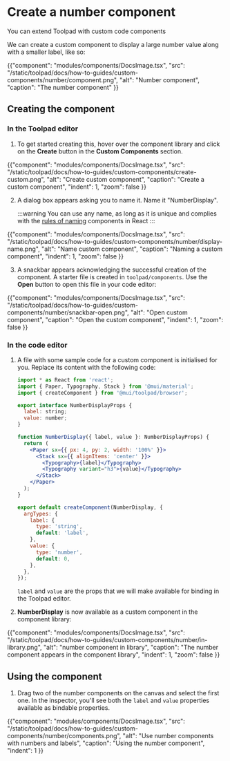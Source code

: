 # Create a number component

<p class="description">You can extend Toolpad with custom code components </p>

We can create a custom component to display a large number value along with a smaller label, like so:

{{"component": "modules/components/DocsImage.tsx", "src": "/static/toolpad/docs/how-to-guides/custom-components/number/component.png", "alt": "Number component", "caption": "The number component" }}

## Creating the component

### In the Toolpad editor

1. To get started creating this, hover over the component library and click on the **Create** button in the **Custom Components** section.

{{"component": "modules/components/DocsImage.tsx", "src": "/static/toolpad/docs/how-to-guides/custom-components/create-custom.png", "alt": "Create custom component", "caption": "Create a custom component", "indent": 1, "zoom": false }}

2. A dialog box appears asking you to name it. Name it "NumberDisplay".

   :::warning
   You can use any name, as long as it is unique and complies with the [rules of naming](https://react.dev/learn/your-first-component) components in React
   :::

{{"component": "modules/components/DocsImage.tsx", "src": "/static/toolpad/docs/how-to-guides/custom-components/number/display-name.png", "alt": "Name custom component", "caption": "Naming a custom component", "indent": 1, "zoom": false }}

3. A snackbar appears acknowledging the successful creation of the component. A starter file is created in `toolpad/components`. Use the **Open** button to open this file in your code editor:

{{"component": "modules/components/DocsImage.tsx", "src": "/static/toolpad/docs/how-to-guides/custom-components/number/snackbar-open.png", "alt": "Open custom component", "caption": "Open the custom component", "indent": 1, "zoom": false }}

### In the code editor

1. A file with some sample code for a custom component is initialised for you. Replace its content with the following code:

   ```jsx
   import * as React from 'react';
   import { Paper, Typography, Stack } from '@mui/material';
   import { createComponent } from '@mui/toolpad/browser';

   export interface NumberDisplayProps {
     label: string;
     value: number;
   }

   function NumberDisplay({ label, value }: NumberDisplayProps) {
     return (
       <Paper sx={{ px: 4, py: 2, width: '100%' }}>
         <Stack sx={{ alignItems: 'center' }}>
           <Typography>{label}</Typography>
           <Typography variant="h3">{value}</Typography>
         </Stack>
       </Paper>
     );
   }

   export default createComponent(NumberDisplay, {
     argTypes: {
       label: {
         type: 'string',
         default: 'label',
       },
       value: {
         type: 'number',
         default: 0,
       },
     },
   });
   ```

   `label` and `value` are the props that we will make available for binding in the Toolpad editor.

2. **NumberDisplay** is now available as a custom component in the component library:

{{"component": "modules/components/DocsImage.tsx", "src": "/static/toolpad/docs/how-to-guides/custom-components/number/in-library.png", "alt": "number component in library", "caption": "The number component appears in the component library", "indent": 1, "zoom": false }}

## Using the component

1. Drag two of the number components on the canvas and select the first one. In the inspector, you'll see both the `label` and `value` properties available as bindable properties.

{{"component": "modules/components/DocsImage.tsx", "src": "/static/toolpad/docs/how-to-guides/custom-components/number/components.png", "alt": "Use number components with numbers and labels", "caption": "Using the number component", "indent": 1 }}
